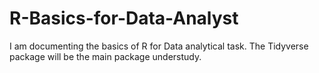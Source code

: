 # R-Basics-for-Data-Analyst
I am documenting the basics of R for Data analytical task. The Tidyverse package will be the main package understudy.
